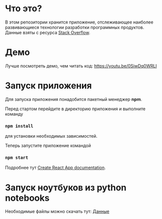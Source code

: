 
# Что это?

В этом репозитории хранится приложение, отслеживающее наиболее развивающиеся технологии разработки программных продуктов.
Данные взяты с ресурса [Stack Overflow](stackoverflow.com).

# Демо

Лучше посмотреть демо, чем читать код: https://youtu.be/0SiwDq0WRLI


# Запуск приложения

Для запуска приложения понадобится пакетный менеджер **npm**.

Перед стартом перейдите в директорию приложения и выполните команду

### `npm install`

для установки необходимых зависимостей.

Теперь запустите приложение командой 

### `npm start`



Подробнее тут [Create React App documentation](https://facebook.github.io/create-react-app/docs/getting-started).
# Запуск ноутбуков из python notebooks

Необходимые файлы можно скачать тут: [Данные](https://drive.google.com/drive/folders/1jioDGfltMqsfUBxtgY3QG1BO1TfnBjUC?usp=sharing)
